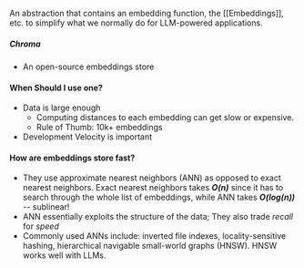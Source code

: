 
An abstraction that contains an embedding function, the [[Embeddings]], etc. to simplify what we normally do for LLM-powered applications.


##### Chroma
* An open-source embeddings store

#### When Should I use one?
* Data is large enough
	* Computing distances to each embedding can get slow or expensive.
	* Rule of Thumb: 10k+ embeddings
* Development Velocity is important

#### How are embeddings store fast?
* They use approximate nearest neighbors (ANN) as opposed to exact nearest neighbors. Exact nearest neighbors takes ***O(n)*** since it has to search through the whole list of embeddings, while ANN takes ***O(log(n))*** -- sublinear!
* ANN essentially exploits the structure of the data; They also trade *recall* for *speed*
* Commonly used ANNs include: inverted file indexes, locality-sensitive hashing, hierarchical navigable small-world graphs (HNSW). HNSW works well with LLMs.